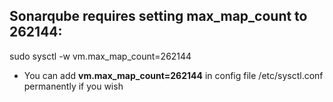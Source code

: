 ## Sonarqube requires setting max_map_count to 262144:
sudo sysctl -w vm.max_map_count=262144
- You can add **vm.max_map_count=262144** in config file /etc/sysctl.conf permanently if you wish

